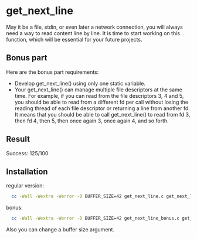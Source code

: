 # get_next_line

May it be a file, stdin, or even later a network connection, you will always need a way to read content line by line. It is time to start working on this function, which will be essential for your future projects.

## Bonus part

Here are the bonus part requirements:
- Develop get_next_line() using only one static variable.
- Your get_next_line() can manage multiple file descriptors at the same time. For example, if you can read from the file descriptors 3, 4 and 5, you should be able to read from a different fd per call without losing the reading thread of each file descriptor or returning a line from another fd. It means that you should be able to call get_next_line() to read from fd 3, then fd 4, then 5, then once again 3, once again 4, and so forth.

## Result

Success: 125/100
## Installation

regular version:
```bash
  cc -Wall -Wextra -Werror -D BUFFER_SIZE=42 get_next_line.c get_next_line_utils.c
```
bonus:
```bash
  cc -Wall -Wextra -Werror -D BUFFER_SIZE=42 get_next_line_bonus.c get_next_line_utils_bonus.c
```

Also you can change a buffer size argument.
